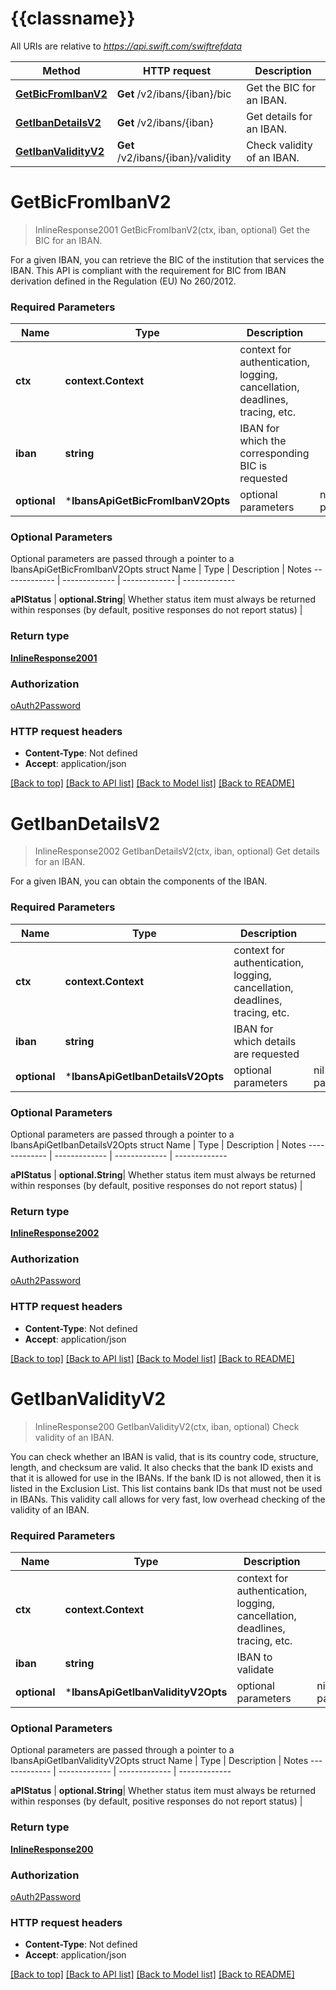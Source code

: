 # {{classname}}

All URIs are relative to *https://api.swift.com/swiftrefdata*

Method | HTTP request | Description
------------- | ------------- | -------------
[**GetBicFromIbanV2**](IbansApi.md#GetBicFromIbanV2) | **Get** /v2/ibans/{iban}/bic | Get the BIC for an IBAN.
[**GetIbanDetailsV2**](IbansApi.md#GetIbanDetailsV2) | **Get** /v2/ibans/{iban} | Get details for an IBAN.
[**GetIbanValidityV2**](IbansApi.md#GetIbanValidityV2) | **Get** /v2/ibans/{iban}/validity | Check validity of an IBAN.

# **GetBicFromIbanV2**
> InlineResponse2001 GetBicFromIbanV2(ctx, iban, optional)
Get the BIC for an IBAN.

For a given IBAN, you can retrieve the BIC of the institution that services the IBAN. This API is compliant with the requirement for BIC from IBAN derivation defined in the Regulation (EU) No 260/2012.

### Required Parameters

Name | Type | Description  | Notes
------------- | ------------- | ------------- | -------------
 **ctx** | **context.Context** | context for authentication, logging, cancellation, deadlines, tracing, etc.
  **iban** | **string**| IBAN for which the corresponding BIC is requested | 
 **optional** | ***IbansApiGetBicFromIbanV2Opts** | optional parameters | nil if no parameters

### Optional Parameters
Optional parameters are passed through a pointer to a IbansApiGetBicFromIbanV2Opts struct
Name | Type | Description  | Notes
------------- | ------------- | ------------- | -------------

 **aPIStatus** | **optional.String**| Whether status item must always be returned within responses (by default, positive responses do not report status) | 

### Return type

[**InlineResponse2001**](inline_response_200_1.md)

### Authorization

[oAuth2Password](../README.md#oAuth2Password)

### HTTP request headers

 - **Content-Type**: Not defined
 - **Accept**: application/json

[[Back to top]](#) [[Back to API list]](../README.md#documentation-for-api-endpoints) [[Back to Model list]](../README.md#documentation-for-models) [[Back to README]](../README.md)

# **GetIbanDetailsV2**
> InlineResponse2002 GetIbanDetailsV2(ctx, iban, optional)
Get details for an IBAN.

For a given IBAN, you can obtain the components of the IBAN.

### Required Parameters

Name | Type | Description  | Notes
------------- | ------------- | ------------- | -------------
 **ctx** | **context.Context** | context for authentication, logging, cancellation, deadlines, tracing, etc.
  **iban** | **string**| IBAN for which details are requested | 
 **optional** | ***IbansApiGetIbanDetailsV2Opts** | optional parameters | nil if no parameters

### Optional Parameters
Optional parameters are passed through a pointer to a IbansApiGetIbanDetailsV2Opts struct
Name | Type | Description  | Notes
------------- | ------------- | ------------- | -------------

 **aPIStatus** | **optional.String**| Whether status item must always be returned within responses (by default, positive responses do not report status) | 

### Return type

[**InlineResponse2002**](inline_response_200_2.md)

### Authorization

[oAuth2Password](../README.md#oAuth2Password)

### HTTP request headers

 - **Content-Type**: Not defined
 - **Accept**: application/json

[[Back to top]](#) [[Back to API list]](../README.md#documentation-for-api-endpoints) [[Back to Model list]](../README.md#documentation-for-models) [[Back to README]](../README.md)

# **GetIbanValidityV2**
> InlineResponse200 GetIbanValidityV2(ctx, iban, optional)
Check validity of an IBAN.

You can check whether an IBAN is valid, that is its country code, structure, length, and checksum are valid. It also checks that the bank ID exists and that it is allowed for use in the IBANs. If the bank ID is not allowed, then it is listed in the Exclusion List. This list contains bank IDs that must not be used in IBANs. This validity call allows for very fast, low overhead checking of the validity of an IBAN.

### Required Parameters

Name | Type | Description  | Notes
------------- | ------------- | ------------- | -------------
 **ctx** | **context.Context** | context for authentication, logging, cancellation, deadlines, tracing, etc.
  **iban** | **string**| IBAN to validate | 
 **optional** | ***IbansApiGetIbanValidityV2Opts** | optional parameters | nil if no parameters

### Optional Parameters
Optional parameters are passed through a pointer to a IbansApiGetIbanValidityV2Opts struct
Name | Type | Description  | Notes
------------- | ------------- | ------------- | -------------

 **aPIStatus** | **optional.String**| Whether status item must always be returned within responses (by default, positive responses do not report status) | 

### Return type

[**InlineResponse200**](inline_response_200.md)

### Authorization

[oAuth2Password](../README.md#oAuth2Password)

### HTTP request headers

 - **Content-Type**: Not defined
 - **Accept**: application/json

[[Back to top]](#) [[Back to API list]](../README.md#documentation-for-api-endpoints) [[Back to Model list]](../README.md#documentation-for-models) [[Back to README]](../README.md)

